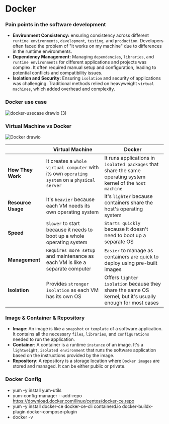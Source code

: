 # Docker

### Pain points in the software development
  - **Environment Consistency:** ensuring consistency across different `runtime environments`, `development`, `testing`, and `production`. Developers often faced the problem of "it works on my machine" due to differences in the runtime environments.
  - **Dependency Management:** Managing `dependencies`, `libraries`, and `runtime environments` for different applications and projects was complex. It often required manual setup and configuration, leading to potential conflicts and compatibility issues.
  - **Isolation and Security:** Ensuring `isolation` and security of applications was challenging. Traditional methods relied on heavyweight `virtual machines`, which added overhead and complexity.

### Docker use case
![docker-usecase drawio (3)](https://github.com/Liu-Chen-CS/docker/assets/158779475/cd706366-15b0-49ed-be5e-86dfcd3549d9)


### Virtual Machine vs Docker
![Docker drawio](https://github.com/Liu-Chen-CS/docker/assets/158779475/003a0d90-602a-4063-ac93-147061c2abc5)

|       |  **Virtual Machine**  |  **Docker**  |
|-------|-------|-------|
|**How They Work**|It creates a `whole virtual computer` with its own `operating system` on a `physical server`|It runs applications in `isolated packages` that share the same operating system kernel of the `host machine`|
|**Resource Usage**|It's `heavier` because each VM needs its own operating system|It's `lighter` because containers share the host's operating system|
|**Speed**|`Slower` to start because it needs to boot up a whole operating system|`Starts quickly` because it doesn't need to boot up a separate OS|
|**Management**|`Requires more setup` and maintenance as each VM is like a separate computer|`Easier` to manage as containers are quick to deploy using pre-built images|
|**Isolation**|Provides `stronger isolation` as each VM has its own OS|Offers `lighter isolation` because they share the same OS kernel, but it's usually enough for most cases|

### Image & Container & Repository
  - **Image**: An image is like a `snapshot` or `template` of a software application. It contains all the necessary `files`, `libraries`, and `configurations` needed to run the application.
  - **Container**: A container is a runtime `instance` of an image. It's a `lightweight`, `isolated environment` that runs the software application based on the instructions provided by the image.
  - **Repository**: A repository is a storage location where `Docker images` are stored and managed. It can be either public or private.

### Docker Config
  - yum -y install yum-utils
  - yum-config-manager --add-repo https://download.docker.com/linux/centos/docker-ce.repo
  - yum -y install docker-ce docker-ce-cli containerd.io docker-buildx-plugin docker-compose-plugin
  - docker -v


